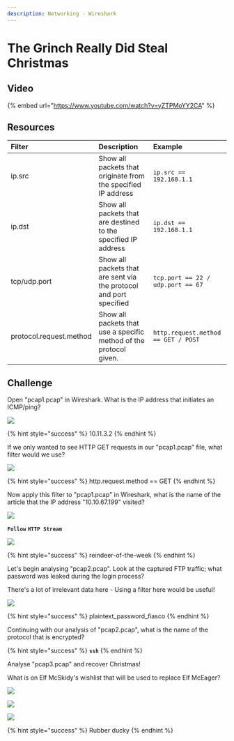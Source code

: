 ```yaml
---
description: Networking - Wireshark
---
```


# The Grinch Really Did Steal Christmas

## Video

{% embed url="https://www.youtube.com/watch?v=yZTPMoYY2CA" %}

## Resources

| Filter | Description | Example |
| :--- | :--- | :--- |
| ip.src | Show all packets that originate from the specified IP address | `ip.src == 192.168.1.1` |
| ip.dst | Show all packets that are destined to the specified IP address | `ip.dst == 192.168.1.1` |
| tcp/udp.port | Show all packets that are sent via the protocol and port specified | `tcp.port == 22 / udp.port == 67` |
| protocol.request.method | Show all packets that use a specific method of the protocol given. | `http.request.method == GET / POST` |

## Challenge

Open "pcap1.pcap" in Wireshark. What is the IP address that initiates an ICMP/ping?

![](../.gitbook/assets/image%20%2821%29.png)

{% hint style="success" %}
10.11.3.2
{% endhint %}

If we only wanted to see HTTP GET requests in our "pcap1.pcap" file, what filter would we use?

![](../.gitbook/assets/image%20%2854%29.png)

{% hint style="success" %}
http.request.method == GET
{% endhint %}

Now apply this filter to "pcap1.pcap" in Wireshark, what is the name of the article that the IP address "10.10.67.199" visited?

![](../.gitbook/assets/image%20%2811%29.png)

**`Follow`** **`HTTP Stream`**

![](../.gitbook/assets/image%20%2839%29.png)

{% hint style="success" %}
reindeer-of-the-week
{% endhint %}

Let's begin analysing "pcap2.pcap". Look at the captured FTP traffic; what password was leaked during the login process?

There's a lot of irrelevant data here - Using a filter here would be useful!

![](../.gitbook/assets/image%20%2841%29.png)

{% hint style="success" %}
plaintext\_password\_fiasco
{% endhint %}

Continuing with our analysis of "pcap2.pcap", what is the name of the protocol that is encrypted?

{% hint style="success" %}
**`ssh`**
{% endhint %}

Analyse "pcap3.pcap" and recover Christmas!

What is on Elf McSkidy's wishlist that will be used to replace Elf McEager?

![](../.gitbook/assets/image%20%2844%29.png)

![](../.gitbook/assets/image%20%2830%29.png)

![](../.gitbook/assets/image%20%2836%29.png)

{% hint style="success" %}
Rubber ducky
{% endhint %}


